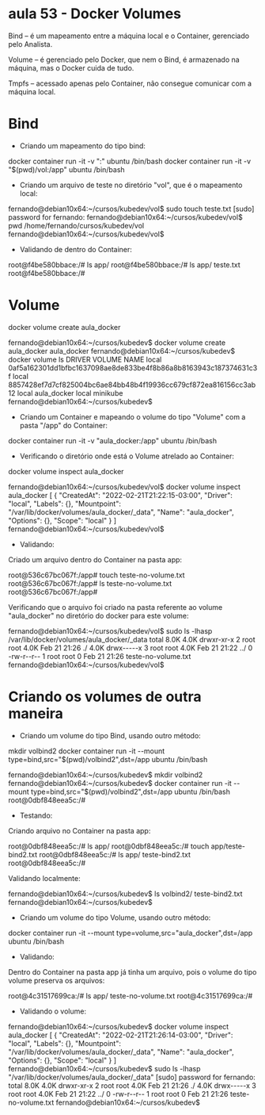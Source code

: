 


# aula 53 - Docker Volumes


Bind – é um mapeamento entre a máquina local e o Container, gerenciado pelo Analista.

Volume – é gerenciado pelo Docker, que nem o Bind, é armazenado na máquina, mas o Docker cuida de tudo.

Tmpfs – acessado apenas pelo Container, não consegue comunicar com a máquina local.



# Bind

- Criando um mapeamento do tipo bind:

docker container run -it -v "<diretorio-local>:<diretorio-dentro-do-container>" ubuntu /bin/bash
docker container run -it -v "$(pwd)/vol:/app" ubuntu /bin/bash


- Criando um arquivo de teste no diretório "vol", que é o mapeamento local:

fernando@debian10x64:~/cursos/kubedev/vol$ sudo touch teste.txt
[sudo] password for fernando:
fernando@debian10x64:~/cursos/kubedev/vol$ pwd
/home/fernando/cursos/kubedev/vol
fernando@debian10x64:~/cursos/kubedev/vol$


- Validando de dentro do Container:

root@f4be580bbace:/# ls app/
root@f4be580bbace:/# ls app/
teste.txt
root@f4be580bbace:/#




# Volume

docker volume create aula_docker

fernando@debian10x64:~/cursos/kubedev$ docker volume create aula_docker
aula_docker
fernando@debian10x64:~/cursos/kubedev$ docker volume ls
DRIVER    VOLUME NAME
local     0af5a162301dd1bfbc1637098ae8de833be4f8b86a8b8163943c187374631c3f
local     8857428ef7d7cf825004bc6ae84bb48b4f19936cc679cf872ea816156cc3ab12
local     aula_docker
local     minikube
fernando@debian10x64:~/cursos/kubedev$


- Criando um Container e mapeando o volume do tipo "Volume" com a pasta "/app" do Container:

docker container run -it -v "aula_docker:/app" ubuntu /bin/bash


- Verificando o diretório onde está o Volume atrelado ao Container:

docker volume inspect aula_docker

fernando@debian10x64:~/cursos/kubedev/vol$ docker volume inspect aula_docker
[
    {
        "CreatedAt": "2022-02-21T21:22:15-03:00",
        "Driver": "local",
        "Labels": {},
        "Mountpoint": "/var/lib/docker/volumes/aula_docker/_data",
        "Name": "aula_docker",
        "Options": {},
        "Scope": "local"
    }
]
fernando@debian10x64:~/cursos/kubedev/vol$



- Validando:

Criado um arquivo dentro do Container na pasta app:

root@536c67bc067f:/app# touch teste-no-volume.txt
root@536c67bc067f:/app# ls
teste-no-volume.txt
root@536c67bc067f:/app#

Verificando que o arquivo foi criado na pasta referente ao volume "aula_docker" no diretório do docker para este volume:

fernando@debian10x64:~/cursos/kubedev/vol$ sudo ls -lhasp /var/lib/docker/volumes/aula_docker/_data
total 8.0K
4.0K drwxr-xr-x 2 root root 4.0K Feb 21 21:26 ./
4.0K drwx-----x 3 root root 4.0K Feb 21 21:22 ../
   0 -rw-r--r-- 1 root root    0 Feb 21 21:26 teste-no-volume.txt
fernando@debian10x64:~/cursos/kubedev/vol$









# Criando os volumes de outra maneira

- Criando um volume do tipo Bind, usando outro método:

mkdir volbind2
docker container run -it --mount type=bind,src="$(pwd)/volbind2",dst=/app ubuntu /bin/bash

fernando@debian10x64:~/cursos/kubedev$ mkdir volbind2
fernando@debian10x64:~/cursos/kubedev$ docker container run -it --mount type=bind,src="$(pwd)/volbind2",dst=/app ubuntu /bin/bash
root@0dbf848eea5c:/#


- Testando: 

Criando arquivo no Container na pasta app:

root@0dbf848eea5c:/# ls app/
root@0dbf848eea5c:/# touch app/teste-bind2.txt
root@0dbf848eea5c:/# ls app/
teste-bind2.txt
root@0dbf848eea5c:/#

Validando localmente:

fernando@debian10x64:~/cursos/kubedev$ ls volbind2/
teste-bind2.txt
fernando@debian10x64:~/cursos/kubedev$



- Criando um volume do tipo Volume, usando outro método:

docker container run -it --mount type=volume,src="aula_docker",dst=/app ubuntu /bin/bash

- Validando:

Dentro do Container na pasta app já tinha um arquivo, pois o volume do tipo volume preserva os arquivos:

root@4c31517699ca:/# ls app/
teste-no-volume.txt
root@4c31517699ca:/#

- Validando o volume:

fernando@debian10x64:~/cursos/kubedev$ docker volume inspect aula_docker
[
    {
        "CreatedAt": "2022-02-21T21:26:14-03:00",
        "Driver": "local",
        "Labels": {},
        "Mountpoint": "/var/lib/docker/volumes/aula_docker/_data",
        "Name": "aula_docker",
        "Options": {},
        "Scope": "local"
    }
]
fernando@debian10x64:~/cursos/kubedev$ sudo ls -lhasp "/var/lib/docker/volumes/aula_docker/_data"
[sudo] password for fernando:
total 8.0K
4.0K drwxr-xr-x 2 root root 4.0K Feb 21 21:26 ./
4.0K drwx-----x 3 root root 4.0K Feb 21 21:22 ../
   0 -rw-r--r-- 1 root root    0 Feb 21 21:26 teste-no-volume.txt
fernando@debian10x64:~/cursos/kubedev$
